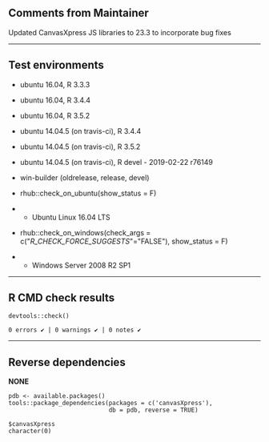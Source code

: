 ## Comments from Maintainer

Updated CanvasXpress JS libraries to 23.3 to incorporate bug fixes

---  

## Test environments

* ubuntu 16.04, R 3.3.3
* ubuntu 16.04, R 3.4.4
* ubuntu 16.04, R 3.5.2

* ubuntu 14.04.5 (on travis-ci), R 3.4.4
* ubuntu 14.04.5 (on travis-ci), R 3.5.2
* ubuntu 14.04.5 (on travis-ci), R devel - 2019-02-22 r76149

* win-builder (oldrelease, release, devel)

* rhub::check_on_ubuntu(show_status = F)
* * Ubuntu Linux 16.04 LTS
* rhub::check_on_windows(check_args = c("_R_CHECK_FORCE_SUGGESTS_"="FALSE"), show_status = F)
* * Windows Server 2008 R2 SP1

---  

## R CMD check results


```
devtools::check()  

0 errors ✔ | 0 warnings ✔ | 0 notes ✔
```

---  

## Reverse dependencies


**NONE**

```
pdb <- available.packages()
tools::package_dependencies(packages = c('canvasXpress'),
                            db = pdb, reverse = TRUE)
                            
$canvasXpress  
character(0)  
```
